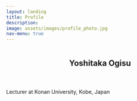 ```yaml
---
layout: landing
title: Profile
description: 
image: assets/images/profile_photo.jpg
nav-menu: true
---
```


<!-- Main -->
<div id="main">


<section id="one" class="spotlights">
	<section class="scroll-fade">
		<div class="image">
      <img src="{{ 'assets/images/profile_photo.jpg' | relative_url }}" alt="" data-position="top center" />
    </div>
		<div class="content">
			<div class="inner">
				<header class="major">
          <h2>Yoshitaka Ogisu</h2>
        </header>
        <p>Lecturer at Konan University, Kobe, Japan</p>
        <!--
        <p>Lecturer at <a href="https://www.konan-u.ac.jp/">Konan University</a>, Kobe, Japan</p>
        <ul>
          <li> <a href="https://scholar.google.co.jp/citations?user=olbpst8AAAAJ">Google Scholar</a></li>
          <li> <a href="https://researchmap.jp/yoshitaka_ogisu">Researchmap Scholar</a></li>
        </ul>
        -->
			</div>
		</div>
	</section>
</section>

</div>